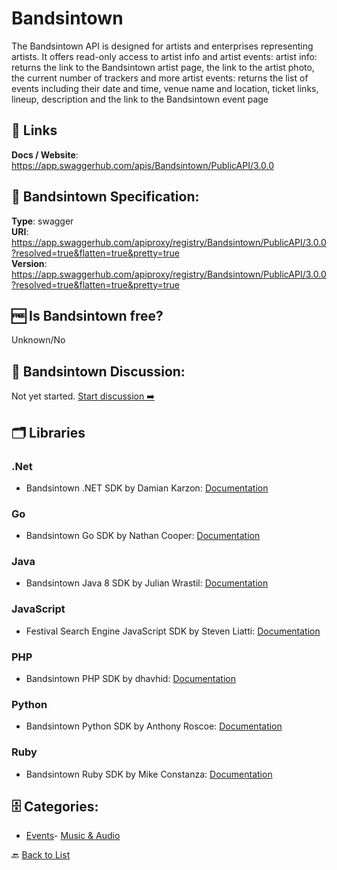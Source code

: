 # Bandsintown

The Bandsintown API is designed for artists and enterprises representing artists.
It offers read-only access to artist info and artist events:
artist info: returns the link to the Bandsintown artist page, the link to the artist photo, the current number of trackers and more
artist events: returns the list of events including their date and time, venue name and location, ticket links, lineup, description and the link to the Bandsintown event page

##  🔗 Links
**Docs / Website**: https://app.swaggerhub.com/apis/Bandsintown/PublicAPI/3.0.0

## 🧬 Bandsintown Specification:
**Type**: swagger  
**URI**: https://app.swaggerhub.com/apiproxy/registry/Bandsintown/PublicAPI/3.0.0?resolved=true&flatten=true&pretty=true  
**Version**: https://app.swaggerhub.com/apiproxy/registry/Bandsintown/PublicAPI/3.0.0?resolved=true&flatten=true&pretty=true

## 🆓 Is Bandsintown free?
 Unknown/No 

## 💬 Bandsintown Discussion:
Not yet started. [Start discussion ➡️](https://github.com/apis-list/apis-list/discussions/new)

## 🗂️ Libraries
### .Net
- Bandsintown .NET SDK by Damian Karzon: [Documentation](https://github.com/dkarzon/BitSharp)
### Go
- Bandsintown Go SDK by Nathan Cooper: [Documentation](https://github.com/NathanLBCooper/bandsintown-api)
### Java
- Bandsintown Java 8 SDK by Julian Wrastil: [Documentation](https://github.com/JayJayBinks/Bandsintown-API)
### JavaScript
- Festival Search Engine JavaScript SDK by Steven Liatti: [Documentation](https://github.com/steenput/FestivalSearchEngine)
### PHP
- Bandsintown PHP SDK by dhavhid: [Documentation](https://github.com/dhavhid/php-bandsintown)
### Python
- Bandsintown Python SDK by Anthony Roscoe: [Documentation](https://github.com/WizKid/Bandsintown-API)
### Ruby
- Bandsintown Ruby SDK by Mike Constanza: [Documentation](https://github.com/bandsintown/api-gem)


## 🗄️ Categories:
- [Events](https://github.com/apis-list/apis-list#events-)- [Music & Audio](https://github.com/apis-list/apis-list#music--audio-)

🔙  [Back to List](https://github.com/apis-list/apis-list)
